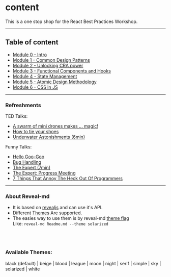 # content
This is a one stop shop for the React Best Practices Workshop.

---

## Table of content

* [Module 0 - Intro](/intro.md)
* [Module 1 - Common Design Patterns](/module1.md)
* [Module 2 - Unlocking CRA power](/module2.md)
* [Module 3 - Functional Components and Hooks](/module3.md)
* [Module 4 - State Management](/module4.md)
* [Module 5 - Atomic Design Methodology](/module5.md)
* [Module 6 - CSS in JS](/module6.md)

---

### Refreshments
TED Talks:
* [A swarm of mini drones makes ... magic!](https://www.ted.com/talks/marco_tempest_a_swarm_of_mini_drones_makes_magic?language=en)
* [How to tie your shoes](https://www.ted.com/talks/terry_moore_how_to_tie_your_shoes?language=en)
* [Underwater Astonishments (6min)](https://www.youtube.com/watch?v=YVvn8dpSAt0)

Funny Talks:
* [Hello Goo-Goo](https://www.youtube.com/watch?v=e2R0NSKtVA0)
* [Bug Handling](https://www.youtube.com/watch?v=ldZsablWkjA)
* [The Expert (7min)](https://www.youtube.com/watch?v=BKorP55Aqvg)
* [The Expert: Progress Meeting](https://www.youtube.com/watch?v=u8Kt7fRa2Wc)
* [7 Things That Annoy The Heck Out Of Programmers](https://www.youtube.com/watch?v=NDDUMon9SJM)

---

### About Reveal-md
* It is based on [revealjs](https://github.com/hakimel/reveal.js) and can use it's API.
* Different [Themes](https://github.com/hakimel/reveal.js/tree/master/css/theme) Are supported.
* The easies way to use them is by reveal-md [theme flag](https://github.com/webpro/reveal-md#theme) <br>
Like:
`reveal-md Readme.md --theme solarized`
<br>
<br>

### Available Themes:
black (default) | beige | blood | league | moon | night | serif | simple | sky | solarized | white
